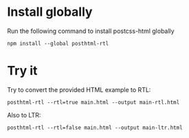 # Install globally

Run the following command to install postcss-html globally

```base
npm install --global posthtml-rtl
```

# Try it

Try to convert the provided HTML example to RTL:

```base
posthtml-rtl --rtl=true main.html --output main-rtl.html
```

Also to LTR:

```base
posthtml-rtl --rtl=false main.html --output main-ltr.html
```
